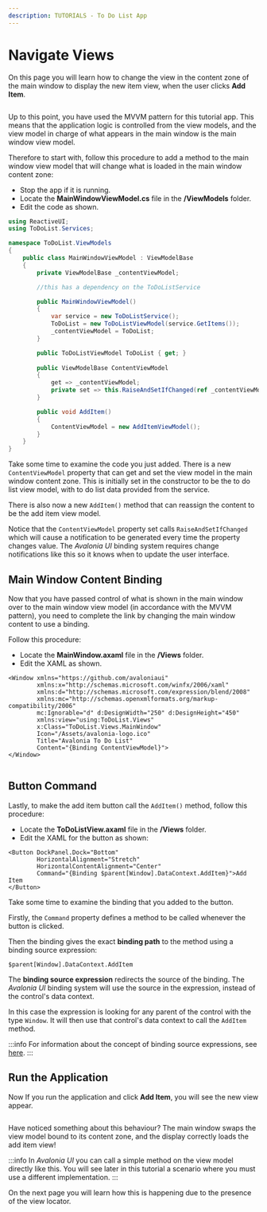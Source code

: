 ```yaml
---
description: TUTORIALS - To Do List App
---
```


# Navigate Views

On this page you will learn how to change the view in the content zone of the main window to display the new item view, when the user clicks **Add Item**.

<div style={{textAlign: 'center'}}>
  <img src="/img/gitbook-import/assets/image (40).png" alt=""/>
</div>

Up to this point, you have used the MVVM pattern for this tutorial app. This means that the application logic is controlled from the view models, and the view model in charge of what appears in the main window is the main window view model.

Therefore to start with, follow this procedure to add a method to the main window view model that will change what is loaded in the main window content zone:

- Stop the app if it is running.
- Locate the **MainWindowViewModel.cs** file in the **/ViewModels** folder.
- Edit the code as shown.&#x20;

```csharp
using ReactiveUI;
using ToDoList.Services;

namespace ToDoList.ViewModels
{
    public class MainWindowViewModel : ViewModelBase
    {
        private ViewModelBase _contentViewModel;

        //this has a dependency on the ToDoListService

        public MainWindowViewModel()
        {
            var service = new ToDoListService();
            ToDoList = new ToDoListViewModel(service.GetItems());
            _contentViewModel = ToDoList;
        }

        public ToDoListViewModel ToDoList { get; }
        
        public ViewModelBase ContentViewModel
        {
            get => _contentViewModel;
            private set => this.RaiseAndSetIfChanged(ref _contentViewModel, value);
        }

        public void AddItem()
        {
            ContentViewModel = new AddItemViewModel();
        }
    }
}
```

Take some time to examine the code you just added. There is a new `ContentViewModel` property that can get and set the view model in the main window content zone. This is initially set in the constructor to be the to do list view model, with to do list data provided from the service.&#x20;

There is also now a new `AddItem()` method that can reassign the content to be the add item view model.

Notice that the `ContentViewModel` property set calls `RaiseAndSetIfChanged` which will cause a notification to be generated every time the property changes value. The _Avalonia UI_ binding system requires change notifications like this so it knows when to update the user interface.

## Main Window Content Binding

Now that you have passed control of what is shown in the main window over to the main window view model (in accordance with the MVVM pattern), you need to complete the link by changing the main window content to use a binding.&#x20;

Follow this procedure:

- Locate the **MainWindow.axaml** file in the **/Views** folder.
- Edit the XAML as shown.&#x20;

```markup
<Window xmlns="https://github.com/avaloniaui"
        xmlns:x="http://schemas.microsoft.com/winfx/2006/xaml"
        xmlns:d="http://schemas.microsoft.com/expression/blend/2008"
        xmlns:mc="http://schemas.openxmlformats.org/markup-compatibility/2006"
        mc:Ignorable="d" d:DesignWidth="250" d:DesignHeight="450"
        xmlns:view="using:ToDoList.Views"
        x:Class="ToDoList.Views.MainWindow"
        Icon="/Assets/avalonia-logo.ico"
        Title="Avalonia To Do List"
        Content="{Binding ContentViewModel}">
</Window>
```

<div style={{textAlign: 'center'}}>
  <img src="/img/gitbook-import/assets/image (38) (2).png" alt=""/>
</div>

## Button Command

Lastly, to make the add item button call the `AddItem()` method, follow this procedure: &#x20;

* Locate the **ToDoListView.axaml** file in the **/Views** folder.
* Edit the XAML for the button as shown:&#x20;

```markup
<Button DockPanel.Dock="Bottom"
        HorizontalAlignment="Stretch"
        HorizontalContentAlignment="Center"
        Command="{Binding $parent[Window].DataContext.AddItem}">Add Item
</Button>
```

Take some time to examine the binding that you added to the button.&#x20;

Firstly, the `Command` property defines a method to be called whenever the button is clicked.&#x20;

Then the binding gives the exact **binding path** to the method using a binding source expression:

```
$parent[Window].DataContext.AddItem
```

The **binding source expression** redirects the source of the binding. The _Avalonia UI_ binding system will use the source in the expression, instead of the control's data context.&#x20;

In this case the expression is looking for any parent of the control with the type `Window`. It will then use that control's data context to call the `AddItem` method.&#x20;

:::info
For information about the concept of binding source expressions, see [here](../../basics/data/data-binding/data-binding-syntax).
:::

## Run the Application

Now If you run the application and click **Add Item**, you will see the new view appear.

<div>

<div style={{textAlign: 'center'}}>
  <img src="/img/gitbook-import/assets/image (43) (1).png" alt=""/>
</div>

 <div style={{textAlign: 'center'}}>
  <img src="/img/gitbook-import/assets/image (21) (1).png" alt=""/>
</div>

</div>

Have noticed something about this behaviour? The main window swaps the view model bound to  its content zone, and the display correctly loads the add item view!&#x20;

:::info
In _Avalonia UI_ you can call a simple method on the view model directly like this. You will see later in this tutorial a scenario where you must use a different implementation. &#x20;
:::

On the next page you will learn how this is happening due to the presence of the view locator.&#x20;
